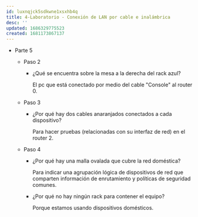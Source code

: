 ```yaml
---
id: luxnqjck5sdkwne1xsxhb4q
title: 4-Laboratorio - Conexión de LAN por cable e inalámbrica
desc: ''
updated: 1686329775523
created: 1681173867137
---
```


- Parte 5

	- Paso 2

		- ¿Qué se encuentra sobre la mesa a la derecha del rack azul?

			El pc que está conectado por medio del cable "Console" al router 0.

	- Paso 3

		- ¿Por qué hay dos cables anaranjados conectados a cada dispositivo?

			Para hacer pruebas (relacionadas con su interfaz de red) en el router 2.

	- Paso 4

		- ¿Por qué hay una malla ovalada que cubre la red doméstica?

			Para indicar una agrupación lógica de dispositivos de red que comparten información de enrutamiento y políticas de seguridad comunes.

		- ¿Por qué no hay ningún rack para contener el equipo?

			Porque estamos usando dispositivos domésticos.
